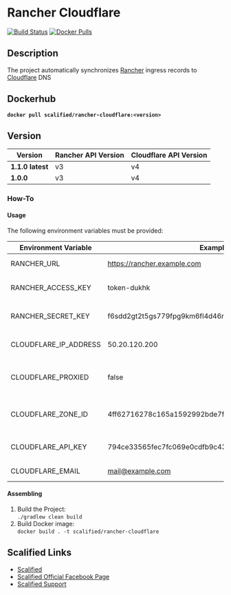 # Rancher Cloudflare #

[![Build Status](https://github.com/Scalified/rancher-cloudflare/actions/workflows/docker-image.yml/badge.svg)](https://github.com/Scalified/rancher-cloudflare/actions)
[![Docker Pulls](https://img.shields.io/docker/pulls/scalified/rancher-cloudflare.svg)](https://hub.docker.com/r/scalified/rancher-cloudflare)

## Description

The project automatically synchronizes [Rancher](https://rancher.com/) ingress records to [Cloudflare](https://www.cloudflare.com/) DNS 

## Dockerhub

**`docker pull scalified/rancher-cloudflare:<version>`**

## Version

| Version              | Rancher API Version | Cloudflare API Version |
|----------------------|---------------------|------------------------|
| **1.1.0** **latest** | v3                  | v4                     |
| **1.0.0**            | v3                  | v4                     |

### How-To

#### Usage

The following environment variables must be provided:

| Environment Variable  | Example                                                | Description                                                                                            |
|-----------------------|--------------------------------------------------------|--------------------------------------------------------------------------------------------------------|
| RANCHER_URL           | https://rancher.example.com                            | Rancher Server URL                                                                                     |
| RANCHER_ACCESS_KEY    | token-dukhk                                            | The token’s username. See [API Keys](https://rancher.com/docs/rancher/v2.x/en/user-settings/api-keys/) |
| RANCHER_SECRET_KEY    | f6sdd2gt2t5gs779fpg9km6fl4d46nkfcnknqzjwszwb6jm4qfh48y | The token’s password. See [API Keys](https://rancher.com/docs/rancher/v2.x/en/user-settings/api-keys/) |
| CLOUDFLARE_IP_ADDRESS | 50.20.120.200                                          | IP Address to be written as A record content                                                           |
| CLOUDFLARE_PROXIED    | false                                                  | Whether proxy needs to be enabled on Cloudflare                                                        |
| CLOUDFLARE_ZONE_ID    | 4ff62716278c165a1592992bde7ff64d                       | Cloudflare Zone Id. See [Api Documentation](https://api.cloudflare.com/#getting-started-resource-ids)  |
| CLOUDFLARE_API_KEY    | 794ce33565fec7fc069e0cdfb9c43a0dd1221                  | Cloudflare API Key See [Api Documentation](https://api.cloudflare.com/#getting-started-resource-ids)   |
| CLOUDFLARE_EMAIL      | mail@example.com                                       | Cloudflare account email                                                                               |

#### Assembling

1. Build the Project:  
   `./gradlew clean build`
2. Build Docker image:  
   `docker build . -t scalified/rancher-cloudflare`

## Scalified Links

* [Scalified](https://www.scalified.com)
* [Scalified Official Facebook Page](https://www.facebook.com/scalified)
* <a href="mailto:info@scalified.com?subject=[Rancher Cloudflare]: Proposals And Suggestions">Scalified Support</a>
